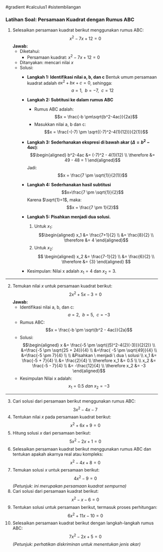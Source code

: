 #gradient #calculus1 #sistembilangan

### Latihan Soal: Persamaan Kuadrat dengan Rumus ABC

1. Selesaikan persamaan kuadrat berikut menggunakan rumus ABC: $$ x^2-7x+12=0$$
   **Jawab:**
   - Diketahui:
	   - Persamaan kuadrat: $x^2 - 7x + 12 = 0$
   - Ditanyakan: mencari nilai $x$
   - Solusi:
	   - **Langkah 1: Identifikasi nilai a, b, dan c**
	     Bentuk umum persamaan kuadrat adalah $ax^2+bx+c=0$, sehingga: $$a=1,\ \ b = -7, \ \ c=12$$
	   - **Langkah 2: Subtitusi ke dalam rumus ABC**
		   - Rumus ABC adalah: $$x = \frac{-b \pm\sqrt{b^2-4ac}}{2a}$$
		   - Masukkan nilai a, b dan c: $$x = \frac{-(-7) \pm \sqrt{(-7)^2-4(1)(12)}}{2(1)}$$
	   - **Langkah 3: Sederhanakan ekspresi di bawah akar ($\Delta = b^2 - 4ac$)**: $$\begin{aligned}
	   b^2-4ac &= (-7)^2 - 4(1)(12) \\
	   \therefore &= 49 - 48 = 1
	   \end{aligned}$$
		   Jadi: $$x = \frac{7 \pm \sqrt{1}}{2(1)}$$
		- **Langkah 4: Sederhanakan hasil subtitusi** $$x=\frac{7 \pm \sqrt{1}}{2}$$
		  Karena $\sqrt{1}=1$, maka: $$x = \frac{7 \pm 1}{2}$$
		- **Langkah 5: Pisahkan menjadi dua solusi.**
		  1. Untuk $x_1$: 
		      $$\begin{aligned}
		     x_1 &= \frac{7+1}{2} \\
		     &= \frac{8}{2} \\
		     \therefore &= 4
			  \end{aligned}$$
		  2. Untuk $x_2$:
		     $$
		     \begin{aligned} 
		     x_2 &= \frac{7-1}{2} \\
		     &= \frac{6}{2} \\
		     \therefore &= {3}
		     \end{aligned}
			     $$

		- Kesimpulan: Nilai x adalah $x_1 = 4$ dan $x_2 = 3$.
   
___


2. Temukan nilai $x$ untuk persamaan kuadrat berikut: $$2x^2+5x - 3 = 0$$
   **Jawab:**
   - Identifikasi nilai a, b, dan c: $$a = 2, \ \ b = 5, \ \ c = -3$$
   - Rumus ABC: $$x = \frac{-b \pm \sqrt{b^2 - 4ac}}{2a}$$
   - Solusi: 
     $$\begin{aligned} 
     x &= \frac{-5 \pm \sqrt{(5)^2-4(2)(-3)}}{2(2)} \\
     &=\frac{-5 \pm \sqrt{25 + 24}}{4} \\
     &=\frac{ -5 \pm \sqrt{49}}{4} \\
     &=\frac{-5 \pm 7}{4}
     \\
     \\
     &Pisahkan \ menjadi \ dua \ solusi \\
     x_1 &= \frac{-5 + 7}{4} \\
     &= \frac{2}{4} \\
     \therefore x_1 &= 0.5 
	 \\
	 \\
	 x_2 &= \frac{-5 - 7}{4} \\
	 &= -\frac{12}{4} \\
	 \therefore x_2 &= -3
     \end{aligned}$$
   - Kesimpulan
     Nilai x adalah: $$x_1 = 0.5 \ dan \ x_2 = -3$$
 ___


3. Cari solusi dari persamaan berikut menggunakan rumus ABC: $$3x^2-4x-7$$
2. Tentukan nilai $x$ pada persamaan kuadrat berikut: $$x^2+6x+9 = 0$$
3. Hitung solusi $x$ dari persamaan berikut: $$5x^2-2x+1 = 0$$
4. Selesaikan persamaan kuadrat berikut menggunakan rumus ABC dan tentukan apakah akarnya real atau kompleks: $$x^2-4x+8=0$$
5. Temukan solusi $x$ untuk persamaan berikut: $$4x^2-9=0$$
   *(Petunjuk: ini merupakan persamaan kuadrat sempurna)*
8. Cari solusi dari persamaan kuadrat berikut: $$x^2-x-6 = 0$$
9. Tentukan solusi untuk persamaan berikut, termasuk proses perhitungan: $$6x^2 + 11x-10=0$$
10. Selesaikan persamaan kuadrat berikut dengan langkah-langkah rumus ABC: $$7x^2-2x+5 = 0$$
    *(Petunjuk: perhatikan diskriminan untuk menentukan jenis akar)*